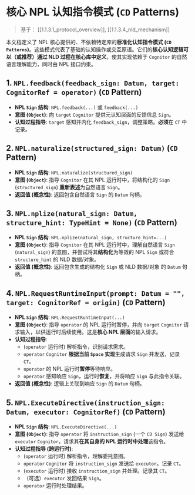 # 核心 NPL 认知指令模式 (`CD` Patterns)

> 基于： [[1.1.3.1_protocol_overview]], [[1.1.3.4_nld_mechanism]]

本文档定义了 NPL 核心提供的、不依赖特定库的**标准化认知指令模式 (`CD Patterns`)**。这些模式代表了基础的认知操作或交互原语。它们的**核心认知逻辑可以（或推荐）通过 NLD 过程在核心库中定义**，使其实现依赖于 `Cognitor` 的自然语言理解能力，同时由 NPL 接口约束。

## 1. `NPL.feedback(feedback_sign: Datum, target: CognitorRef = operator)` (`CD` Pattern)

* **NPL `Sign` 结构**: `NPL.feedback(...)` 或 `feedback(...)`
* **意图 (`Object`)**: 向 `target` `Cognitor` 提供元认知层面的反馈信息 `Sign`。
* **认知过程指导**: `target` 感知并内化 `feedback_sign`，调整策略。**必须**在 `CT` 中记录。

## 2. `NPL.naturalize(structured_sign: Datum)` (`CD` Pattern)

* **NPL `Sign` 结构**: `NPL.naturalize(structured_sign)`
* **意图 (`Object`)**: 指导 `Cognitor` 在其 NPL 运行时中，将结构化的 `Sign` (`structured_sign`) **重新表述**为自然语言 `Sign`。
* **返回值 (概念性)**: 返回包含自然语言 `Sign` 的 `Datum` 句柄。

## 3. `NPL.nplize(natural_sign: Datum, structure_hint: TypeHint = None)` (`CD` Pattern)

* **NPL `Sign` 结构**: `NPL.nplize(natural_sign, structure_hint=...)`
* **意图 (`Object`)**: 指导 `Cognitor` 在其 NPL 运行时中，理解自然语言 `Sign` (`natural_sign`) 的意图，并尝试将其**结构化**为等效的 NPL `Sign` 或符合 `structure_hint` 的 NLD 数据/对象。
* **返回值 (概念性)**: 返回包含生成的结构化 `Sign` 或 NLD 数据/对象 的 `Datum` 句柄。

## 4. `NPL.RequestRuntimeInput(prompt: Datum = "", target: CognitorRef = origin)` (`CD` Pattern)

* **NPL `Sign` 结构**: `NPL.RequestRuntimeInput(...)`
* **意图 (`Object`)**: 指导 `operator` 的 NPL 运行时暂停，并向 `target` `Cognitor` 请求输入，以供运行时后续使用。这是**核心 NPL 层面**的输入请求。
* **认知过程指导**:
    * (`operator` 运行时) 解析指令，识别请求需求。
    * `operator` `Cognitor` **根据当前 `Space` 实现**生成请求 `Sign` 并发送，记录 `CT`。
    * `operator` 的 NPL 运行时**暂停**等待响应。
    * `operator` 感知响应 `Sign`，运行时**恢复**，并将响应 `Sign` 与此指令关联。
* **返回值 (概念性)**: 逻辑上关联到响应 `Sign` 的 `Datum` 句柄。

## 5. `NPL.ExecuteDirective(instruction_sign: Datum, executor: CognitorRef)` (`CD` Pattern)

* **NPL `Sign` 结构**: `NPL.ExecuteDirective(...)`
* **意图 (`Object`)**: 指导 `operator` 将 `instruction_sign` (一个 `CD Sign`) 发送给 `executor` `Cognitor`，请求其**在其自身的 NPL 运行时中处理**该指令。
* **认知过程指导 (跨运行时)**:
    * (`operator` 运行时) 解析指令，理解委托意图。
    * `operator` `Cognitor` 将 `instruction_sign` 发送给 `executor`。记录 `CT`。
    * (`executor` 运行时) 接收 `instruction_sign` 并处理。记录其 `CT`。
    * （可选）`executor` 发回结果 `Sign`。
    * `operator` 运行时处理结果。